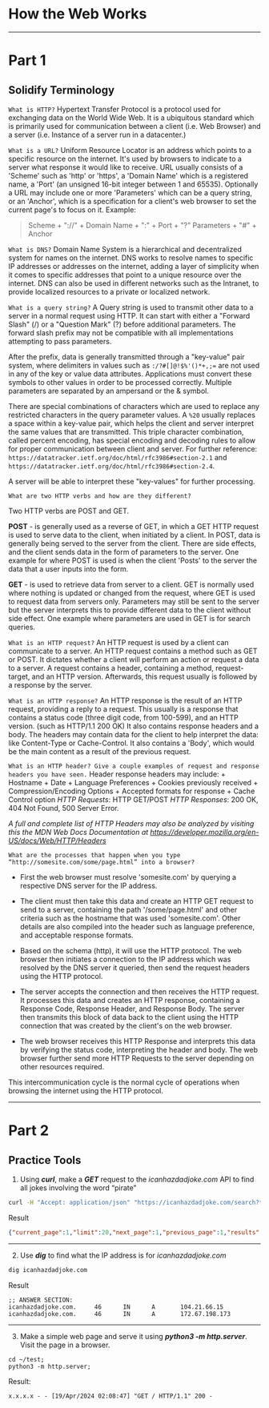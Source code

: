 # How the Web Works
---
# Part 1

## Solidify Terminology

`What is HTTP?`
Hypertext Transfer Protocol is a protocol used for exchanging data on the World Wide Web. It is a ubiquitous standard which is primarily used for communication between a client (i.e. Web Browser) and a server (i.e. Instance of a server run in a datacenter.)

`What is a URL?`
Uniform Resource Locator is an address which points to a specific resource on the internet. It's used by browsers to indicate to a server what response it would like to receive. URL usually consists of a 'Scheme' such as 'http' or 'https', a 'Domain Name' which is a registered name, a 'Port' (an unsigned 16-bit integer between 1 and 65535). Optionally a URL may include one or more 'Parameters' which can be a query string, or an 'Anchor', which is a specification for a client's web browser to set the current page's to focus on it.
Example:
> Scheme + "://" + Domain Name + ":" + Port + "?" Parameters + "#" +  Anchor

`What is DNS?`
Domain Name System is a hierarchical and decentralized system for names on the internet. DNS works to resolve names to specific IP addresses or addresses on the internet, adding a layer of simplicity when it comes to specific addresses that point to a unique resource over the internet.
DNS can also be used in different networks such as the Intranet, to provide localized resources to a private or localized network.

`What is a query string?`
A Query string is used to transmit other data to a server in a normal request using HTTP. It can start with either a "Forward Slash" (/) or a "Question Mark" (?) before additional parameters. The forward slash prefix may not be compatible with all implementations attempting to pass parameters.

After the prefix, data is generally transmitted through a "key-value" pair system, where delimiters in values such as `:/?#[]@!$%'()*+,;=` are not used in any of the key or value data attributes. Applications must convert these symbols to other values in order to be processed correctly. Multiple parameters are separated by an ampersand or the & symbol.

There are special combinations of characters which are used to replace any restricted characters in the query parameter values. A `%20` usually replaces a space within a key-value pair, which helps the client and server interpret the same values that are transmitted. This triple character combination, called percent encoding, has special encoding and decoding rules to allow for proper communication between client and server. For further reference: `https://datatracker.ietf.org/doc/html/rfc3986#section-2.1` and `https://datatracker.ietf.org/doc/html/rfc3986#section-2.4`.

A server will be able to interpret these "key-values" for further processing.

`What are two HTTP verbs and how are they different?`

Two HTTP verbs are POST and GET.

**POST** - is generally used as a reverse of GET, in which a GET HTTP request is used to serve data to the client, when initiated by a client. In POST, data is generally being served to the server from the client. There are side effects, and the client sends data in the form of parameters to the server. 
One example for where POST is used is when the client 'Posts' to the server the data that a user inputs into the form.

**GET** - is used to retrieve data from server to a client. GET is normally used where nothing is updated or changed from the request, where GET is used to request data from servers only. Parameters may still be sent to the server but the server interprets this to provide different data to the client without side effect. 
One example where parameters are used in GET is for search queries.

`What is an HTTP request?`
An HTTP request is used by a client can communicate to a server. An HTTP request contains a method such as GET or POST. It dictates whether a client will perform an action or request a data to a server. A request contains a header, containing a method, request-target, and an HTTP version. Afterwards, this request usually is followed by a response by the server.

`What is an HTTP response?`
An HTTP response is the result of an HTTP request, providing a reply to a request. This usually is a response that contains a status code (three digit code, from 100-599), and an HTTP version. (such as HTTP/1.1 200 OK) It also contains response headers and a body. The headers may contain data for the client to help interpret the data: like Content-Type or Cache-Control. It also contains a 'Body', which would be the main content as a result of the previous request.


`What is an HTTP header? Give a couple examples of request and response headers you have seen.`
Header response headers may include:
    + Hostname
    + Date
    + Language Preferences
    + Cookies previously received
    + Compression/Encoding Options
    + Accepted formats for response
    + Cache Control option
*HTTP Requests*: HTTP GET/POST
*HTTP Responses*: 200 OK, 404 Not Found, 500 Server Error.

*A full and complete list of HTTP Headers may also be analyzed by visiting this the MDN Web Docs Documentation at https://developer.mozilla.org/en-US/docs/Web/HTTP/Headers*

`What are the processes that happen when you type “http://somesite.com/some/page.html” into a browser?`
+ First the web browser must resolve 'somesite.com' by querying a respective DNS server for the IP address.

+ The client must then take this data and create an HTTP GET request to send to a server, containing the path '/some/page.html' and other criteria such as the hostname that was used 'somesite.com'. Other details are also compiled into the header such as language preference, and acceptable response formats.

+ Based on the schema (http), it will use the HTTP protocol. The web browser then initiates a connection to the IP address which was resolved by the DNS server it queried, then send the request headers using the HTTP protocol.
+ The server accepts the connection and then receives the HTTP request. It processes this data and creates an HTTP response, containing a Response Code, Response Header, and Response Body. The server then transmits this block of data back to the client using the HTTP connection that was created by the client's on the web browser.

+ The web browser receives this HTTP Response and interprets this data by verifying the status code, interpreting the header and body. The web browser further send more HTTP Requests to the server depending on other resources required.

This intercommunication cycle is the normal cycle of operations when browsing the internet using the HTTP protocol.

---
# Part 2

## Practice Tools

1. Using ***curl***, make a ***GET*** request to the *icanhazdadjoke.com* API to find all jokes involving the word “pirate”

```bash
curl -H "Accept: application/json" "https://icanhazdadjoke.com/search?term=pirate"
```
Result
```JSON
{"current_page":1,"limit":20,"next_page":1,"previous_page":1,"results":[{"id":"QuscibaMClb","joke":"What does a pirate pay for his corn? A buccaneer!"},{"id":"2gii3LeN7Ed","joke":"Why couldn't the kid see the pirate movie? Because it was rated arrr!"},{"id":"SvzIBAQS0Dd","joke":"What did the pirate say on his 80th birthday? Aye Matey!"},{"id":"SnOf2gqjiqc","joke":"Why are pirates called pirates? Because they arrr!"},{"id":"exXSCtkOKe","joke":"Why do pirates not know the alphabet? They always get stuck at \"C\"."}],"search_term":"pirate","status":200,"total_jokes":5,"total_pages":1}
```
---
2. Use ***dig*** to find what the IP address is for *icanhazdadjoke.com*
```bash
dig icanhazdadjoke.com
```
Result
```
;; ANSWER SECTION:
icanhazdadjoke.com.     46      IN      A       104.21.66.15
icanhazdadjoke.com.     46      IN      A       172.67.198.173
```
---
3. Make a simple web page and serve it using ***python3 -m http.server***. Visit the page in a browser.

```
cd ~/test;
python3 -m http.server;
```
Result:
```
x.x.x.x - - [19/Apr/2024 02:08:47] "GET / HTTP/1.1" 200 -
```